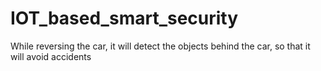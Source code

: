 # IOT_based_smart_security

While reversing the car, it will detect the objects
behind the car, so that it will avoid accidents
